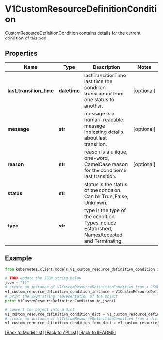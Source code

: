 # V1CustomResourceDefinitionCondition

CustomResourceDefinitionCondition contains details for the current condition of this pod.

## Properties
Name | Type | Description | Notes
------------ | ------------- | ------------- | -------------
**last_transition_time** | **datetime** | lastTransitionTime last time the condition transitioned from one status to another. | [optional] 
**message** | **str** | message is a human-readable message indicating details about last transition. | [optional] 
**reason** | **str** | reason is a unique, one-word, CamelCase reason for the condition&#39;s last transition. | [optional] 
**status** | **str** | status is the status of the condition. Can be True, False, Unknown. | 
**type** | **str** | type is the type of the condition. Types include Established, NamesAccepted and Terminating. | 

## Example

```python
from kubernetes.client.models.v1_custom_resource_definition_condition import V1CustomResourceDefinitionCondition

# TODO update the JSON string below
json = "{}"
# create an instance of V1CustomResourceDefinitionCondition from a JSON string
v1_custom_resource_definition_condition_instance = V1CustomResourceDefinitionCondition.from_json(json)
# print the JSON string representation of the object
print V1CustomResourceDefinitionCondition.to_json()

# convert the object into a dict
v1_custom_resource_definition_condition_dict = v1_custom_resource_definition_condition_instance.to_dict()
# create an instance of V1CustomResourceDefinitionCondition from a dict
v1_custom_resource_definition_condition_form_dict = v1_custom_resource_definition_condition.from_dict(v1_custom_resource_definition_condition_dict)
```
[[Back to Model list]](../README.md#documentation-for-models) [[Back to API list]](../README.md#documentation-for-api-endpoints) [[Back to README]](../README.md)


